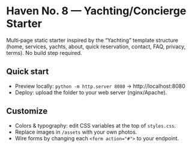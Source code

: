 # Haven No. 8 — Yachting/Concierge Starter

Multi‑page static starter inspired by the “Yachting” template structure (home, services, yachts, about, quick reservation, contact, FAQ, privacy, terms). No build step required.

## Quick start
- Preview locally: `python -m http.server 8080` → http://localhost:8080
- Deploy: upload the folder to your web server (nginx/Apache).

## Customize
- Colors & typography: edit CSS variables at the top of `styles.css`.
- Replace images in `/assets` with your own photos.
- Wire forms by changing each `<form action="#">` to your endpoint.
